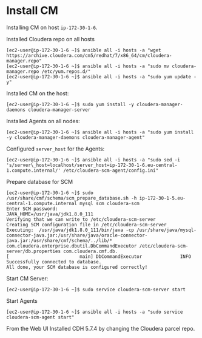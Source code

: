 # Install CM

Installing CM on host `ip-172-30-1-6`.

Installed Cloudera repo on all hosts
```
[ec2-user@ip-172-30-1-6 ~]$ ansible all -i hosts -a "wget https://archive.cloudera.com/cm5/redhat/7/x86_64/cm/cloudera-manager.repo"
[ec2-user@ip-172-30-1-6 ~]$ ansible all -i hosts -a "sudo mv cloudera-manager.repo /etc/yum.repos.d/"
[ec2-user@ip-172-30-1-6 ~]$ ansible all -i hosts -a "sudo yum update -y"
```

Installed CM on the host:
```
[ec2-user@ip-172-30-1-6 ~]$ sudo yum install -y cloudera-manager-daemons cloudera-manager-server
```

Installed Agents on all nodes:
```
[ec2-user@ip-172-30-1-6 ~]$ ansible all -i hosts -a "sudo yum install -y cloudera-manager-daemons cloudera-manager-agent"
```

Configured `server_host` for the Agents:
```
[ec2-user@ip-172-30-1-6 ~]$ ansible all -i hosts -a "sudo sed -i 's/server\_host=localhost/server_host=ip-172-30-1-6.eu-central-1.compute.internal/' /etc/cloudera-scm-agent/config.ini"
```

Prepare database for SCM
```
[ec2-user@ip-172-30-1-6 ~]$ sudo /usr/share/cmf/schema/scm_prepare_database.sh -h ip-172-30-1-5.eu-central-1.compute.internal mysql scm cloudera-scm
Enter SCM password:
JAVA_HOME=/usr/java/jdk1.8.0_111
Verifying that we can write to /etc/cloudera-scm-server
Creating SCM configuration file in /etc/cloudera-scm-server
Executing:  /usr/java/jdk1.8.0_111/bin/java -cp /usr/share/java/mysql-connector-java.jar:/usr/share/java/oracle-connector-java.jar:/usr/share/cmf/schema/../lib/* com.cloudera.enterprise.dbutil.DbCommandExecutor /etc/cloudera-scm-server/db.properties com.cloudera.cmf.db.
[                          main] DbCommandExecutor              INFO  Successfully connected to database.
All done, your SCM database is configured correctly!

```

Start CM Server:
```
[ec2-user@ip-172-30-1-6 ~]$ sudo service cloudera-scm-server start
```

Start Agents
```
[ec2-user@ip-172-30-1-6 ~]$ ansible all -i hosts -a "sudo service cloudera-scm-agent start"
```

From the Web UI Installed CDH 5.7.4 by changing the Cloudera parcel repo.